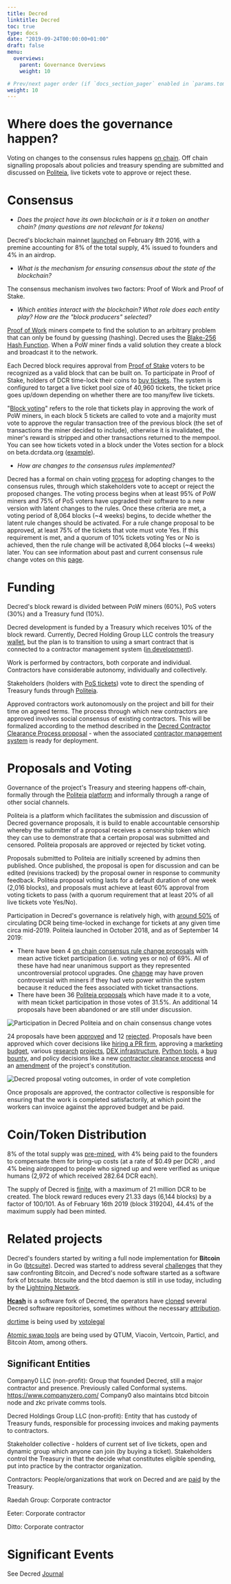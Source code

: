 ```yaml
---
title: Decred
linktitle: Decred
toc: true
type: docs
date: "2019-09-24T00:00:00+01:00"
draft: false
menu:
  overviews:
    parent: Governance Overviews
    weight: 10

# Prev/next pager order (if `docs_section_pager` enabled in `params.toml`)
weight: 10
---
```

# Where does the governance happen?

Voting on changes to the consensus rules happens [on chain](https://voting.decred.org/). Off chain signalling proposals about policies and treasury spending are submitted and discussed on [Politeia](https://proposals.decred.org/), live tickets vote to approve or reject these.

# Consensus

- *Does the project have its own blockchain or is it a token on another chain? (many questions are not relevant for tokens)*

Decred's blockchain mainnet [launched](https://explorer.dcrdata.org/block/298e5cc3d985bfe7f81dc135f360abe089edd4396b86d2de66b0cef42b21d980) on February 8th 2016, with a premine accounting for 8% of the total supply, 4% issued to founders and 4% in an airdrop.

- *What is the mechanism for ensuring consensus about the state of the blockchain?*

The consensus mechanism involves two factors: Proof of Work and Proof of Stake.

- *Which entities interact with the blockchain? What role does each entity play? How are the "block producers" selected?*

[Proof of Work](https://docs.decred.org/mining/proof-of-work/) miners compete to find the solution to an arbitrary problem that can only be found by guessing (hashing). Decred uses the [Blake-256 Hash Function](https://docs.decred.org/research/blake-256-hash-function/). When a PoW miner finds a valid solution they create a block and broadcast it to the network.

Each Decred block requires approval from [Proof of Stake](https://docs.decred.org/proof-of-stake/proof-of-stake/) voters to be recognized as a valid block that can be built on. To participate in Proof of Stake, holders of DCR time-lock their coins to [buy tickets](https://docs.decred.org/proof-of-stake/how-to-stake/). The system is configured to target a live ticket pool size of 40,960 tickets, the ticket price goes up/down depending on whether there are too many/few live tickets. 

"[Block voting](https://docs.decred.org/proof-of-stake/proof-of-stake/)" refers to the role that tickets play in approving the work of PoW miners, in each block 5 tickets are called to vote and a majority must vote to approve the regular transaction tree of the previous block (the set of transactions the miner decided to include), otherwise it is invalidated, the miner's reward is stripped and other transactions returned to the mempool. You can see how tickets voted in a block under the Votes section for a block on beta.dcrdata.org ([example](https://beta.dcrdata.org/block/319764)).

- *How are changes to the consensus rules implemented?*

Decred has a formal on chain voting [process]() for adopting changes to the consensus rules, through which stakeholders vote to accept or reject the proposed changes. The voting process begins when at least 95% of PoW miners and 75% of PoS voters have upgraded their software to a new version with latent changes to the rules. Once these criteria are met, a voting period of 8,064 blocks (~4 weeks) begins, to decide whether the latent rule changes should be activated. For a rule change proposal to be approved, at least 75% of the tickets that vote must vote Yes. If this requirement is met, and a quorum of 10% tickets voting Yes or No is achieved, then the rule change will be activated 8,064 blocks (~4 weeks) later. You can see information about past and current consensus rule change votes on this [page](https://voting.decred.org/). 

# Funding

Decred's block reward is divided between PoW miners (60%), PoS voters (30%) and a Treasury fund (10%). 

Decred development is funded by a Treasury which receives 10% of the block reward. Currently, Decred Holding Group LLC controls the treasury [wallet](https://explorer.dcrdata.org/address/Dcur2mcGjmENx4DhNqDctW5wJCVyT3Qeqkx), but the plan is to transition to using a smart contract that is connected to a contractor management system ([in development](https://github.com/decred/contractor-mgmt)).

Work is performed by contractors, both corporate and individual. Contractors have considerable autonomy, individually and collectively. 

Stakeholders (holders with [PoS tickets](https://docs.decred.org/proof-of-stake/proof-of-stake/)) vote to direct the spending of Treasury funds through [Politeia](https://proposals.decred.org/). 

Approved contractors work autonomously on the project and bill for their time on agreed terms. The process through which new contractors are approved involves social consensus of existing contractors. This will be formalized according to the method described in the [Decred Contractor Clearance Process proposal](https://proposals.decred.org/proposals/fa38a3593d9a3f6cb2478a24c25114f5097c572f6dadf24c78bb521ed10992a4) - when the associated [contractor management system](https://github.com/decred/contractor-mgmt) is ready for deployment.

# Proposals and Voting

Governance of the project's Treasury and steering happens off-chain, formally through the [Politeia](https://docs.decred.org/governance/politeia/politeia/) [platform](https://proposals.decred.org/) and informally through a range of other social channels.

Politeia is a platform which facilitates the submission and discussion of Decred governance proposals, it is build to enable accountable censorship whereby the submitter of a proposal receives a censorship token which they can use to demonstrate that a certain proposal was submitted and censored. Politeia proposals are approved or rejected by ticket voting.

Proposals submitted to Politeia are initially screened by admins then published. Once published, the proposal is open for discussion and can be edited (revisions tracked) by the proposal owner in response to community feedback. Politeia proposal voting lasts for a default duration of one week (2,016 blocks), and proposals must achieve at least 60% approval from voting tickets to pass (with a quorum requirement that at least 20% of all live tickets vote Yes/No).

Participation in Decred's governance is relatively high, with [around 50%](https://explorer.dcrdata.org/charts?chart=stake-participation&zoom=ikd7pc00-jzxcow00&bin=day&axis=time) of circulating DCR being time-locked in exchange for tickets at any given time circa mid-2019. Politeia launched in October 2018, and as of September 14 2019:

- There have been 4 [on chain consensus rule change proposals](voting.decred.org) with mean active ticket participation (i.e. voting yes or no) of 69%. All of these have had near unanimous support as they represented uncontroversial protocol upgrades. One [change](https://github.com/decred/dcps/blob/master/dcp-0001/dcp-0001.mediawiki) may have proven controversial with miners if they had veto power within the system because it reduced the fees associated with ticket transactions. 
- There have been 36 [Politeia proposals](https://github.com/nottrunner/crypto-governance-research/blob/master/governance-proposals/decred-proposals.csv) which have made it to a vote, with mean ticket participation in those votes of 31.5%. An additional 14 proposals have been abandoned or are still under discussion.

![Participation in Decred Politeia and on chain consensus change votes](/img/decred-proposals-participation.png)

24 proposals have been [approved](https://proposals.decred.org/?tab=approved) and 12 [rejected](https://proposals.decred.org/?tab=rejected). Proposals have been approved which cover decisions like [hiring a PR firm](https://proposals.decred.org/proposals/27f87171d98b7923a1bd2bee6affed929fa2d2a6e178b5c80a9971a92a5c7f50), approving a [marketing budget](https://proposals.decred.org/proposals/c84a76685e4437a15760033725044a15ad832f68f9d123eb837337060a09f86e), various [research](https://proposals.decred.org/proposals/c68bb790ba0843980bb9695de4628995e75e0d1f36c992951db49eca7b3b4bcd) [projects](https://proposals.decred.org/proposals/78b50f218106f5de40f9bd7f604b048da168f2afbec32c8662722b70d62e4d36), [DEX infrastructure](https://proposals.decred.org/proposals/417607aaedff2942ff3701cdb4eff76637eca4ed7f7ba816e5c0bd2e971602e1), [Python tools](https://proposals.decred.org/proposals/20e967dad9e7398901decf3cfe0acf4e0853f6558a62607265c63fe791b8b124), a [bug bounty](https://proposals.decred.org/proposals/d33a2667469b56942adf42453def6cc2292325251e4cf791e806939ea9efc9e1), and policy decisions like a new [contractor clearance process](https://proposals.decred.org/proposals/fa38a3593d9a3f6cb2478a24c25114f5097c572f6dadf24c78bb521ed10992a4) and an [amendment](https://proposals.decred.org/proposals/fd56bb79e0383f40fc2d92f4473634c59f1aa0abda7aabe29079216202c83114) of the project's constitution. 

![Decred proposal voting outcomes, in order of vote completion](/img/decred-proposal-participation-and-approval-in-order.png)

Once proposals are approved, the contractor collective is responsible for ensuring that the work is completed satisfactorily, at which point the workers can invoice against the approved budget and be paid.

# Coin/Token Distribution

8% of the total supply was [pre-mined](https://docs.decred.org/faq/general/#3-how-was-the-decred-premine-distributed), with 4% being paid to the founders to compensate them for bring-up costs (at a rate of $0.49 per DCR) , and 4% being airdropped to people who signed up and were verified as unique humans (2,972 of which received 282.64 DCR each). 

The supply of Decred is [finite](https://docs.decred.org/governance/decred-constitution/), with a maximum of 21 million DCR to be created. The block reward reduces every 21.33 days (6,144 blocks) by a factor of 100/101. As of February 16th 2019 (block 319204), 44.4% of the maximum supply had been minted.

# Related projects

Decred's founders started by writing a full node implementation for **Bitcoin** in Go ([btcsuite](https://github.com/btcsuite/btcd)). Decred was started to address several [challenges](https://blog.companyzero.com/2015/12/iterating-bitcoin/) that they saw confronting Bitcoin, and Decred's node software started as a software fork of btcsuite. btcsuite and the btcd daemon is still in use today, including by the [Lightning Network](https://github.com/lightningnetwork/lnd). 

**[Hcash](https://github.com/HcashOrg/Hcash)** is a software fork of Decred, the operators have [cloned](https://medium.com/@media_30378/a-deeper-understanding-behind-hcash-2c4f96eb4363) several Decred software repositories, sometimes without the necessary [attribution](https://twitter.com/dnldd/status/1082687323169583104). 

[dcrtime](https://github.com/decred/dcrtime/) is being used by [votolegal](https://votolegal.com.br/)

[Atomic swap tools](https://github.com/decred/atomicswap/) are being used by QTUM, Viacoin, Vertcoin, Particl, and Bitcoin Atom, among others.

## Significant Entities

Company0 LLC (non-profit): Group that founded Decred, still a major contractor and presence. Previously called Conformal systems. https://www.companyzero.com/ Company0 also maintains btcd bitcoin node and zkc private comms tools. 

Decred Holdings Group LLC (non-profit): Entity that has custody of Treasury funds, responsible for processing invoices and making payments to contractors. 

Stakeholder collective - holders of current set of live tickets, open and dynamic group which anyone can join (by buying a ticket). Stakeholders control the Treasury in that the decide what constitutes eligible spending, put into practice by the contractor organization.

Contractors: People/organizations that work on Decred and are [paid](https://docs.decred.org/contributing/contributor-compensation/) by the Treasury.

Raedah Group: Corporate contractor

Eeter: Corporate contractor

Ditto: Corporate contractor

# Significant Events

See Decred [Journal](https://xaur.github.io/decred-news/)

